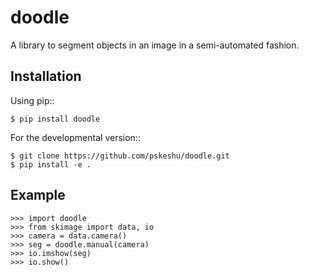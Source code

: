 doodle
======

A library to segment objects in an image in a semi-automated fashion.

Installation
------------

Using pip::
	
	$ pip install doodle

For the developmental version::
	
	$ git clone https://github.com/pskeshu/doodle.git
	$ pip install -e .

Example
-------

	>>> import doodle
	>>> from skimage import data, io
	>>> camera = data.camera()
	>>> seg = doodle.manual(camera)
	>>> io.imshow(seg)
	>>> io.show()
